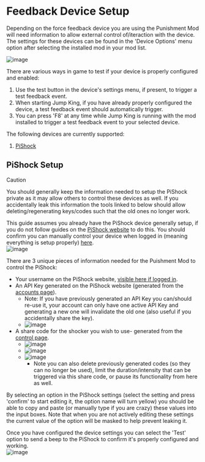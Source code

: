 # Feedback Device Setup

Depending on the force feedback device you are using the Punishment Mod will need information to allow external control of/iteraction with the device. The settings for these devices can be found in the 'Device Options' menu option after selecting the installed mod in your mod list.

![image](https://github.com/user-attachments/assets/29ea525e-3a92-435b-afdc-e10830fefb70)

There are various ways in game to test if your device is properly configured and enabled:
1. Use the test button in the device's settings menu, if present, to trigger a test feedback event.
2. When starting Jump King, if you have already properly configured the device, a test feedback event should automatically trigger.
3. You can press 'F8' at any time while Jump King is running with the mod installed to trigger a test feedback event to your selected device.

The following devices are currently supported:
1. [PiShock](FeedbackDeviceSetup.md#pishock-setup)

## PiShock Setup

> [!CAUTION]
> You should generally keep the information needed to setup the PiShock private as it may allow others to control these devices as well. If you accidentally leak this information the tools linked to below should allow deleting/regenerating keys/codes such that the old ones no longer work.

This guide assumes you already have the PiShock device generally setup, if you do not follow guides on the [PiShock website](https://pishock.com/) to do this. You should confirm you can manually control your device when logged in (meaning everything is setup properly) [here](https://pishock.com/#/control).  
![image](https://github.com/zarradeth/JumpKing-Punishment/assets/20621507/058413f3-6291-42d9-8cf8-0030f342c498)

There are 3 unique pieces of information needed for the Puishment Mod to control the PiShock:  
- Your username on the PiShock website, [visible here if logged in](https://pishock.com/#/account).
- An API Key generated on the PiShock website (generated from the [accounts page](https://pishock.com/#/account)).
  - Note: If you have previously generated an API Key you can/should re-use it, your account can only have one active API Key and generating a new one will invalidate the old one (also useful if you accidentally share the key).
  - ![image](https://github.com/zarradeth/JumpKing-Punishment/assets/20621507/715a484e-0823-4124-bc8f-e2a304b8061b)
- A share code for the shocker you wish to use- generated from the [control page](https://pishock.com/#/control).
  - ![image](https://github.com/zarradeth/JumpKing-Punishment/assets/20621507/6b150e35-56e5-413b-a12f-f98be5c60829)
  - ![image](https://github.com/zarradeth/JumpKing-Punishment/assets/20621507/67d31e34-5280-42e6-8981-e48b60e9dfd3)
  - ![image](https://github.com/zarradeth/JumpKing-Punishment/assets/20621507/ed733254-442c-46fd-a39d-2f30469f0f56)
    - Note you can also delete previously generated codes (so they can no longer be used), limit the duration/intensity that can be triggered via this share code, or pause its functionality from here as well.

By selecting an option in the PiShock settings (select the setting and press 'confirm' to start editing it, the option name will turn yellow) you should be able to copy and paste (or manually type if you are crazy) these values into the input boxes. Note that when you are not actively editing these settings the current value of the option will be masked to help prevent leaking it.

Once you have configured the device settings you can select the 'Test' option to send a beep to the PiShock to confirm it's properly configured and working.  
![image](https://github.com/zarradeth/JumpKing-Punishment/assets/20621507/586b2418-355f-4749-9c45-a04a8adf415b)
